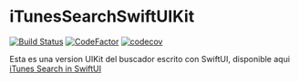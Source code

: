 # iTunesSearchSwiftUIKit

[![Build Status](https://app.bitrise.io/app/4c86cb7a33c135aa/status.svg?token=3M5ESsGaYoLgcytWf0aXvA)](https://app.bitrise.io/app/4c86cb7a33c135aa) [![CodeFactor](https://www.codefactor.io/repository/github/transmigrado/itunessearchswiftuikit/badge)](https://www.codefactor.io/repository/github/transmigrado/itunessearchswiftuikit) [![codecov](https://codecov.io/gh/Transmigrado/iTunesSearchSwiftUIKit/branch/master/graph/badge.svg)](https://codecov.io/gh/Transmigrado/iTunesSearchSwiftUIKit)


Esta es una version UIKit del buscador escrito con SwiftUI, disponible aqui [iTunes Search in SwiftUI](https://github.com/Transmigrado/iTunesSearchSwift)
